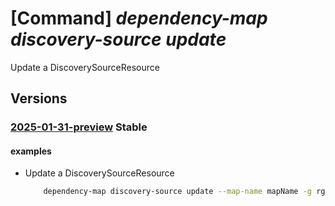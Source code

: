 # [Command] _dependency-map discovery-source update_

Update a DiscoverySourceResource

## Versions

### [2025-01-31-preview](/Resources/mgmt-plane/L3N1YnNjcmlwdGlvbnMve30vcmVzb3VyY2Vncm91cHMve30vcHJvdmlkZXJzL21pY3Jvc29mdC5kZXBlbmRlbmN5bWFwL21hcHMve30vZGlzY292ZXJ5c291cmNlcy97fQ==/2025-01-31-preview.xml) **Stable**

<!-- mgmt-plane /subscriptions/{}/resourcegroups/{}/providers/microsoft.dependencymap/maps/{}/discoverysources/{} 2025-01-31-preview -->

#### examples

- Update a DiscoverySourceResource
    ```bash
        dependency-map discovery-source update --map-name mapName -g rgName -n sourceName --tags owner=abc
    ```
